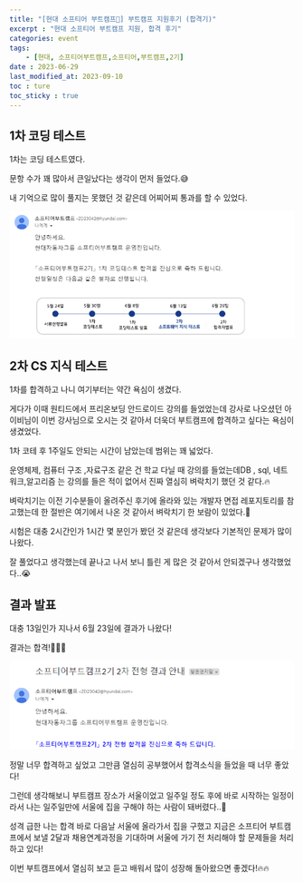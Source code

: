 ```yaml
---
title: "[현대 소프티어 부트캠프🚗] 부트캠프 지원후기 (합격기)"
excerpt : "현대 소프티어 부트캠프 지원, 합격 후기"
categories: event
tags:
    - [현대, 소프티어부트캠프,소프티어,부트캠프,2기]
date : 2023-06-29
last_modified_at: 2023-09-10
toc : ture
toc_sticky : true
---
```


## 1차 코딩 테스트

1차는 코딩 테스트였다.

문항 수가 꽤 많아서 큰일났다는 생각이 먼저 들었다.😅

내 기억으로 많이 풀지는 못했던 것 같은데 어찌어찌 통과를 할 수 있었다.

<img src="/assets/image/review/230629_softeer-bootcamp-application-review/coding_test_pass.png" >

## 2차 CS 지식 테스트

1차를 합격하고 나니 여기부터는 약간 욕심이 생겼다. 

게다가 이때 원티드에서 프리온보딩 안드로이드 강의를 들었었는데 강사로 나오셨던 아이비님이 이번 강사님으로 오시는 것 같아서 더욱더 부트캠프에 합격하고 싶다는 욕심이 생겼었다.

1차 코테 후 1주일도 안되는 시간이 남았는데 범위는 꽤 넓었다.

운영체제, 컴퓨터 구조 ,자료구조 같은 건 학교 다닐 때 강의를 들었는데DB , sql, 네트워크,알고리즘 는 강의를 들은 적이 없어서 진짜 열심히 벼락치기 했던 것 같다.🔥

벼락치기는 이전 기수분들이 올려주신 후기에 올라와 있는 개발자 면접 레포지토리를 참고했는데 한 절반은 여기에서 나온 것 같아서 벼락치기 한 보람이 있었다.🙌

시험은 대충 2시간인가 1시간 몇 분인가 봤던 것 같은데 생각보다 기본적인 문제가 많이 나왔다. 

잘 풀었다고 생각했는데 끝나고 나서 보니 틀린 게 많은 것 같아서 안되겠구나 생각했었다..😭

## 결과 발표

대충 13일인가 지나서 6월 23일에 결과가 나왔다!

결과는 합격!🥳🎉🎊

<img src="/assets/image/review/230629_softeer-bootcamp-application-review/test_pass.png" >

정말 너무 합격하고 싶었고 그만큼 열심히 공부했어서 합격소식을 들었을 때 너무 좋았다!

그런데 생각해보니 부트캠프 장소가 서울이었고 일주일 정도 후에 바로 시작하는 일정이라서  나는 일주일만에 서울에 집을 구해야 하는 사람이 돼버렸다..🥲

성격 급한 나는 합격 바로 다음날 서울에 올라가서 집을 구했고 지금은 소프티어 부트캠프에서 보낼 2달과 채용연계과정을 기대하며 서울에 가기 전 처리해야 할 문제들을 처리하고 있다!

이번 부트캠프에서 열심히 보고 듣고 배워서 많이 성장해 돌아왔으면 좋겠다!🔥🔥